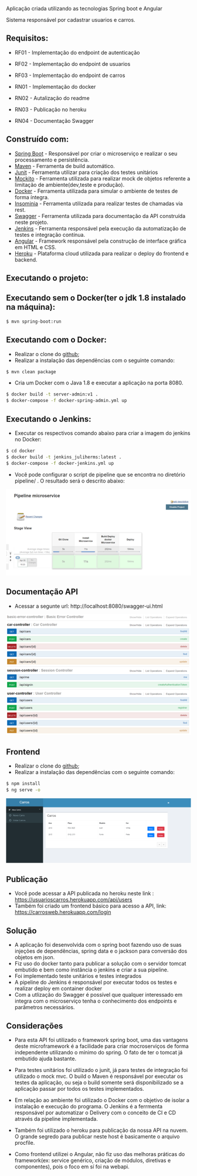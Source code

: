 

Aplicação criada utilizando as tecnologias Spring boot e Angular

Sistema responsável por cadastrar usuarios e carros.

## Requisitos:

- RF01 - Implementação do endpoint de autenticação
- RF02 - Implementação do endpoint de usuarios
- RF03 - Implementação do endpoint de carros

- RN01 - Implementação do docker
- RN02 - Autalização do readme
- RN03 - Publicação no heroku
- RN04 - Documentação Swagger

## Construído com:

- [Spring Boot](https://spring.io/projects/spring-boot) - Responsável por criar o microserviço e realizar o seu processamento e persistência.
- [Maven](https://maven.apache.org/) - Ferramenta de build automático.
- [Junit](https://junit.org/junit5/) - Ferramenta utilizar para criação dos testes unitários
- [Mockito](https://site.mockito.org/) - Ferramenta utilizada para realizar mock de objetos referente a limitação de ambiente(dev,teste e produção).
- [Docker](https://www.docker.com/) - Ferramenta utilizada para simular o ambiente de testes de forma íntegra.
- [Insominia](https://insomnia.rest/) - Ferramenta utilizada para realizar testes de chamadas via rest.
- [Swagger](https://swagger.io/) - Ferramenta utilizada para documentação da API construída neste projeto.
- [Jenkins](https://jenkins.io/) - Ferramenta responsável pela execução da automatização de testes e integração contínua.
- [Angular](https://angular.io/) - Framework responsável pela construção de interface gráfica em HTML e CSS.
- [Heroku](https://www.heroku.com/) - Plataforma cloud utilizada para realizar o deploy do frontend e backend.



## Executando o projeto:

## Executando sem o Docker(ter o jdk 1.8 instalado na máquina):

```sh
$ mvn spring-boot:run
```

## Executando com o Docker:

- Realizar o clone do [github](https://github.com/juliherms/ChallengeUserCars);
- Realizar a instalação das dependências com o seguinte comando:

```sh
$ mvn clean package
```

- Cria um Docker com o Java 1.8 e executar a aplicação na porta 8080.

```sh
$ docker build -t server-admin:v1 .
$ docker-compose -f docker-spring-admin.yml up
```

## Executando o Jenkins:

- Executar os respectivos comando abaixo para criar a imagem do jenkins no Docker:

```sh
$ cd docker
$ docker build -t jenkins_juliherms:latest .
$ docker-compose -f docker-jenkins.yml up
```

- Você pode configurar o script de pipeline que se encontra no diretório pipeline/ . O resultado será o descrito abaixo:

<img src="screen/jenkins_pipeline.png">

## Documentação API

- Acessar a segunte url: http://localhost:8080/swagger-ui.html

<img src="screen/swagger.png">

## Frontend

- Realizar o clone do [github](https://github.com/juliherms/ChallengeUserCars);
- Realizar a instalação das dependências com o seguinte comando:

```sh
$ npm install
$ ng serve -o
```

<img src="screen/angular.png">

## Publicação

- Você pode acessar a API publicada no heroku neste link : https://usuarioscarros.herokuapp.com/api/users
- Também foi criado um frontend básico para acesso a API, link: https://carrosweb.herokuapp.com/login

## Solução

- A aplicação foi desenvolvida com o spring boot fazendo uso de suas injeções de dependências, spring data e o jackson para conversão dos objetos em json.
- Fiz uso do docker tanto para publicar a solução com o servidor tomcat embutido e bem como instância o jenkins e criar a sua pipeline.
- Foi implementado teste unitários e testes integrados 
- A pipeline do Jenkins é responsável por executar todos os testes e realizar deploy em container docker
- Com a utlização do Swagger é possível que qualquer interessado em integra com o microserviço tenha o conhecimento dos endpoints e parâmetros necessários.

## Considerações

- Para esta API foi utilizado o framework spring boot, uma das vantagens deste microframework  é a facilidade para criar mocroserviços de forma independente
utilizando o mínimo do spring. O fato de ter o tomcat já embutido ajuda bastante.

- Para testes unitários foi utilizado o junit, já para testes de integração foi utilizado o mock mvc. O build o Maven é responsável por executar os testes da aplicação, ou seja o build 
somente será disponibilizado se a aplicação passar por todos os testes implementados.

- Em relação ao ambiente foi utilizado o Docker com o objetivo de isolar a instalação e execução do programa. O Jenkins é a ferrmenta responsável por automatizar o Delivery com o conceito de CI e CD através
da pipeline implementada.

- Também foi utilizado o heroku para publicação da nossa API na nuvem. O grande segredo para publicar neste host é basicamente o arquivo procfile.

- Como frontend utilizei o Angular, não fiz uso das melhoras práticas do framework(ex: service genérico, criação de módulos, diretivas e componentes), pois o foco em sí foi na webapi.